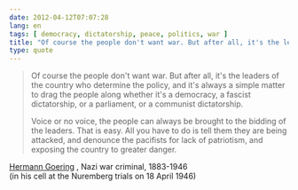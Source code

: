 ```yaml
---
date: 2012-04-12T07:07:28
lang: en
tags: [ democracy, dictatorship, peace, politics, war ]
title: "Of course the people don't want war. But after all, it's the leaders"
type: quote
---
```


> Of course the people don't want war. But after all, it's the leaders
> of the country who determine the policy, and it's always a simple
> matter to drag the people along whether it's a democracy, a fascist
> dictatorship, or a parliament, or a communist dictatorship.
>
> Voice or no voice, the people can always be brought to the bidding of
> the leaders. That is easy. All you have to do is tell them they are
> being attacked, and denounce the pacifists for lack of patriotism, and
> exposing the country to greater danger.

[Hermann Goering](http://www.snopes.com/quotes/goering.asp) , Nazi war
criminal, 1883-1946\
(in his cell at the Nuremberg trials on 18 April 1946)

